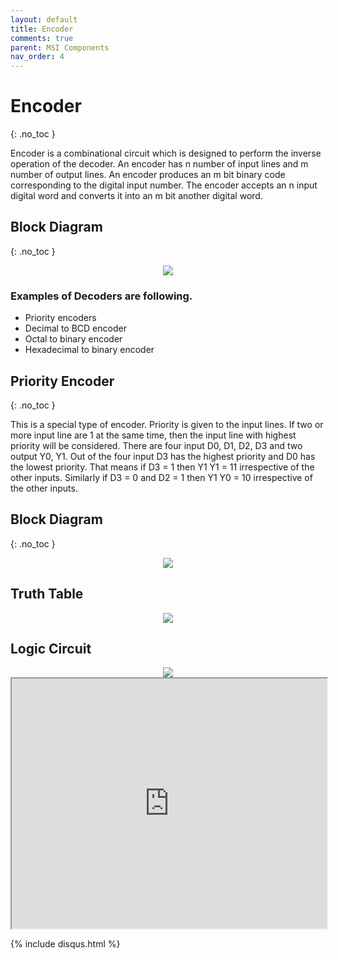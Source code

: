```yaml
---
layout: default
title: Encoder
comments: true
parent: MSI Components
nav_order: 4
---
```


# Encoder
{: .no_toc }

Encoder is a combinational circuit which is designed to perform the inverse operation of the decoder. 
An encoder has n number of input lines and m number of output lines. An encoder produces an m bit binary code corresponding to the digital input number. 
The encoder accepts an n input digital word and converts it into an m bit another digital word.

## Block Diagram
{: .no_toc }

<div style="text-align:center"><img src="../../assets/images/encoder_blockdiagram.jpg" /></div>

### Examples of Decoders are following.
   
* Priority encoders
* Decimal to BCD encoder
* Octal to binary encoder
* Hexadecimal to binary encoder

## Priority Encoder
{: .no_toc }

This is a special type of encoder. 
Priority is given to the input lines. 
If two or more input line are 1 at the same time, then the input line with highest priority will be considered. 
There are four input D0, D1, D2, D3 and two output Y0, Y1. 
Out of the four input D3 has the highest priority and D0 has the lowest priority. 
That means if D3 = 1 then Y1 Y1 = 11 irrespective of the other inputs. Similarly if D3 = 0 and D2 = 1 then Y1 Y0 = 10 irrespective of the other inputs.

## Block Diagram
{: .no_toc }

<div style="text-align:center"><img src="../../assets/images/priorityencoder_blockdiagram.jpg" /></div>

## Truth Table

<div style="text-align:center"><img src="../../assets/images/priorityencoder_truthtable.jpg" /></div>

## Logic Circuit

<div style="text-align:center"><img src="../../assets/images/priorityencoder_logiccircuit.jpg" /></div>

<iframe width="100%" height="400px" src="https://circuitverse.org/simulator/embed/762" id="projectPreview" scrolling="no" webkitAllowFullScreen mozAllowFullScreen allowFullScreen> </iframe>


{% include disqus.html %}